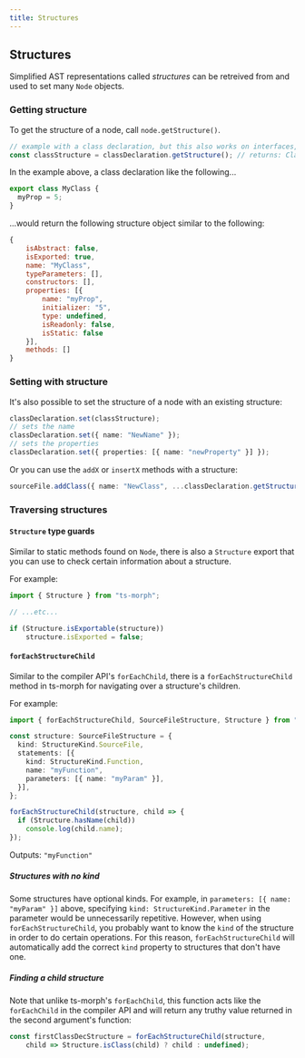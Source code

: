 ```yaml
---
title: Structures
---
```


## Structures

Simplified AST representations called _structures_ can be retreived from and used to set many `Node` objects.

### Getting structure

To get the structure of a node, call `node.getStructure()`.

```ts
// example with a class declaration, but this also works on interfaces, enums, and many other nodes.
const classStructure = classDeclaration.getStructure(); // returns: ClassDeclarationStructure
```

In the example above, a class declaration like the following...

```ts
export class MyClass {
  myProp = 5;
}
```

...would return the following structure object similar to the following:

```js
{
    isAbstract: false,
    isExported: true,
    name: "MyClass",
    typeParameters: [],
    constructors: [],
    properties: [{
        name: "myProp",
        initializer: "5",
        type: undefined,
        isReadonly: false,
        isStatic: false
    }],
    methods: []
}
```

### Setting with structure

It's also possible to set the structure of a node with an existing structure:

```ts setup: const classStructure = {};
classDeclaration.set(classStructure);
// sets the name
classDeclaration.set({ name: "NewName" });
// sets the properties
classDeclaration.set({ properties: [{ name: "newProperty" }] });
```

Or you can use the `addX` or `insertX` methods with a structure:

```ts
sourceFile.addClass({ name: "NewClass", ...classDeclaration.getStructure() });
```

### Traversing structures

#### `Structure` type guards

Similar to static methods found on `Node`, there is also a `Structure` export that you can use to check certain information about a structure.

For example:

```ts setup: const structure: Structures;
import { Structure } from "ts-morph";

// ...etc...

if (Structure.isExportable(structure))
    structure.isExported = false;
```

#### `forEachStructureChild`

Similar to the compiler API's `forEachChild`, there is a `forEachStructureChild` method in ts-morph for navigating over a structure's children.

For example:

```ts
import { forEachStructureChild, SourceFileStructure, Structure } from "ts-morph";

const structure: SourceFileStructure = {
  kind: StructureKind.SourceFile,
  statements: [{
    kind: StructureKind.Function,
    name: "myFunction",
    parameters: [{ name: "myParam" }],
  }],
};

forEachStructureChild(structure, child => {
  if (Structure.hasName(child))
    console.log(child.name);
});
```

Outputs: `"myFunction"`

##### Structures with no kind

Some structures have optional kinds. For example, in `parameters: [{ name: "myParam" }]` above, specifying `kind: StructureKind.Parameter` in the parameter would be unnecessarily repetitive. However, when using `forEachStructureChild`, you probably want to know the `kind` of the structure in order to do certain operations. For this reason, `forEachStructureChild` will automatically add the correct `kind` property to structures that don't have one.

##### Finding a child structure

Note that unlike ts-morph's `forEachChild`, this function acts like the `forEachChild` in the compiler API and will return any truthy value returned in the second argument's function:

```ts setup: const structure: SourceFileStructure;
const firstClassDecStructure = forEachStructureChild(structure,
    child => Structure.isClass(child) ? child : undefined);
```
